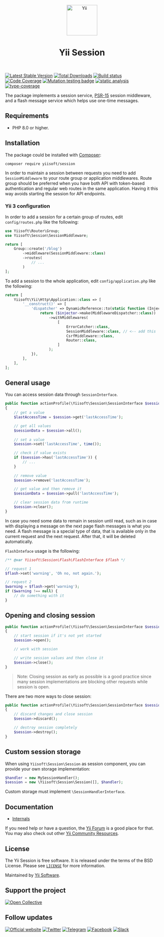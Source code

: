 <p align="center">
    <a href="https://github.com/yiisoft" target="_blank">
        <img src="https://yiisoft.github.io/docs/images/yii_logo.svg" height="100px" alt="Yii">
    </a>
    <h1 align="center">Yii Session</h1>
    <br>
</p>

[![Latest Stable Version](https://poser.pugx.org/yiisoft/session/v)](https://packagist.org/packages/yiisoft/session)
[![Total Downloads](https://poser.pugx.org/yiisoft/session/downloads)](https://packagist.org/packages/yiisoft/session)
[![Build status](https://github.com/yiisoft/session/actions/workflows/build.yml/badge.svg)](https://github.com/yiisoft/session/actions/workflows/build.yml)
[![Code Coverage](https://codecov.io/gh/yiisoft/session/graph/badge.svg?token=CAD0XO9JZM)](https://codecov.io/gh/yiisoft/session)
[![Mutation testing badge](https://img.shields.io/endpoint?style=flat&url=https%3A%2F%2Fbadge-api.stryker-mutator.io%2Fgithub.com%2Fyiisoft%2Fsession%2Fmaster)](https://dashboard.stryker-mutator.io/reports/github.com/yiisoft/session/master)
[![static analysis](https://github.com/yiisoft/session/workflows/static%20analysis/badge.svg)](https://github.com/yiisoft/session/actions?query=workflow%3A%22static+analysis%22)
[![type-coverage](https://shepherd.dev/github/yiisoft/session/coverage.svg)](https://shepherd.dev/github/yiisoft/session)

The package implements a session service, [PSR-15](https://www.php-fig.org/psr/psr-15/) session middleware,
and a flash message service which helps use one-time messages.

## Requirements

- PHP 8.0 or higher.

## Installation

The package could be installed with [Composer](https://getcomposer.org):

```shell
composer require yiisoft/session
```

In order to maintain a session between requests you need to add `SessionMiddleware` to your route group or
application middlewares. Route group should be preferred when you have both API with token-based authentication
and regular web routes in the same application. Having it this way avoids starting the session for API endpoints.

### Yii 3 configuration

In order to add a session for a certain group of routes, edit `config/routes.php` like the following:

```php
use Yiisoft\Router\Group;
use Yiisoft\Session\SessionMiddleware;

return [
    Group::create('/blog')
        ->middleware(SessionMiddleware::class)
        ->routes(
            // ...
        )
];
```

To add a session to the whole application, edit `config/application.php` like the following:

```php
return [
    Yiisoft\Yii\Http\Application::class => [
        '__construct()' => [
            'dispatcher' => DynamicReference::to(static function (Injector $injector) {
                return ($injector->make(MiddlewareDispatcher::class))
                    ->withMiddlewares(
                        [
                            ErrorCatcher::class,
                            SessionMiddleware::class, // <-- add this
                            CsrfMiddleware::class,
                            Router::class,
                        ]
                    );
            }),
        ],
    ],
];
```

## General usage

You can access session data through `SessionInterface`.

```php
public function actionProfile(\Yiisoft\Session\SessionInterface $session)
{
    // get a value
    $lastAccessTime = $session->get('lastAccessTime');

    // get all values
    $sessionData = $session->all();
        
    // set a value
    $session->set('lastAccessTime', time());

    // check if value exists
    if ($session->has('lastAccessTime')) {
        // ...    
    }
    
    // remove value
    $session->remove('lastAccessTime');

    // get value and then remove it
    $sessionData = $session->pull('lastAccessTime');

    // clear session data from runtime
    $session->clear();
}
```

In case you need some data to remain in session until read, such as in case with displaying a message on the next page
flash messages is what you need. A flash message is a special type of data, that is available only in the current request
and the next request. After that, it will be deleted automatically.

`FlashInteface` usage is the following:

```php
/** @var Yiisoft\Session\Flash\FlashInterface $flash */

// request 1
$flash->set('warning', 'Oh no, not again.');

// request 2
$warning = $flash->get('warning');
if ($warning !== null) {
    // do something with it
}
```

## Opening and closing session

```php
public function actionProfile(\Yiisoft\Session\SessionInterface $session)
{
    // start session if it's not yet started
    $session->open();

    // work with session

    // write session values and then close it
    $session->close();
}
```

> Note: Closing session as early as possible is a good practice since many session implementations are blocking other
> requests while session is open.

There are two more ways to close session:

```php
public function actionProfile(\Yiisoft\Session\SessionInterface $session)
{
    // discard changes and close session
    $session->discard();

    // destroy session completely
    $session->destroy();    
}
```

## Custom session storage

When using `Yiisoft\Session\Session` as session component, you can provide your own storage implementation:

```php
$handler = new MySessionHandler();
$session = new \Yiisoft\Session\Session([], $handler);
```

Custom storage must implement `\SessionHandlerInterface`.

## Documentation

- [Internals](docs/internals.md)

If you need help or have a question, the [Yii Forum](https://forum.yiiframework.com/c/yii-3-0/63) is a good place for that.
You may also check out other [Yii Community Resources](https://www.yiiframework.com/community).

## License

The Yii Session is free software. It is released under the terms of the BSD License.
Please see [`LICENSE`](./LICENSE.md) for more information.

Maintained by [Yii Software](https://www.yiiframework.com/).

## Support the project

[![Open Collective](https://img.shields.io/badge/Open%20Collective-sponsor-7eadf1?logo=open%20collective&logoColor=7eadf1&labelColor=555555)](https://opencollective.com/yiisoft)

## Follow updates

[![Official website](https://img.shields.io/badge/Powered_by-Yii_Framework-green.svg?style=flat)](https://www.yiiframework.com/)
[![Twitter](https://img.shields.io/badge/twitter-follow-1DA1F2?logo=twitter&logoColor=1DA1F2&labelColor=555555?style=flat)](https://twitter.com/yiiframework)
[![Telegram](https://img.shields.io/badge/telegram-join-1DA1F2?style=flat&logo=telegram)](https://t.me/yii3en)
[![Facebook](https://img.shields.io/badge/facebook-join-1DA1F2?style=flat&logo=facebook&logoColor=ffffff)](https://www.facebook.com/groups/yiitalk)
[![Slack](https://img.shields.io/badge/slack-join-1DA1F2?style=flat&logo=slack)](https://yiiframework.com/go/slack)
